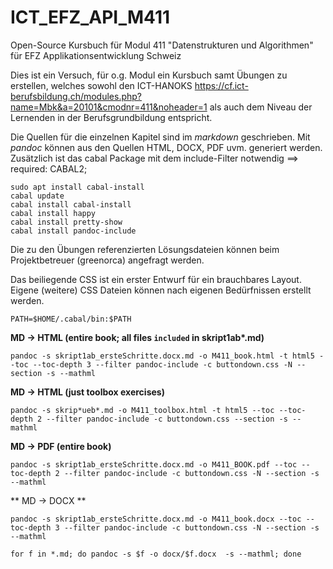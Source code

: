 # ICT\_EFZ\_API_M411
Open-Source Kursbuch für Modul 411 "Datenstrukturen und Algorithmen" für EFZ Applikationsentwicklung Schweiz

Dies ist ein Versuch, für o.g. Modul ein Kursbuch samt Übungen zu erstellen, welches sowohl den ICT-HANOKS <https://cf.ict-berufsbildung.ch/modules.php?name=Mbk&a=20101&cmodnr=411&noheader=1>
als auch dem Niveau der Lernenden in der Berufsgrundbildung entspricht.

Die Quellen für die einzelnen Kapitel sind im *markdown* geschrieben. Mit *pandoc* können aus den Quellen HTML, DOCX, PDF uvm. generiert werden. Zusätzlich ist das cabal Package mit dem include-Filter notwendig ==> required: CABAL2;

```
sudo apt install cabal-install
cabal update
cabal install cabal-install
cabal install happy
cabal install pretty-show
cabal install pandoc-include
```


Die zu den Übungen referenzierten Lösungsdateien können beim Projektbetreuer (greenorca) angefragt werden.

Das beiliegende CSS ist ein erster Entwurf für ein brauchbares Layout. Eigene (weitere) CSS Dateien können nach eigenen Bedürfnissen erstellt werden.

`PATH=$HOME/.cabal/bin:$PATH`

**MD -> HTML (entire book; all files `included` in skript1ab\*.md)**

~~~~~~~~~~~~~~~~~~~~~~~
pandoc -s skript1ab_ersteSchritte.docx.md -o M411_book.html -t html5 --toc --toc-depth 3 --filter pandoc-include -c buttondown.css -N --section -s --mathml
~~~~~~~~~~~~~~~~~~~~~~~

**MD -> HTML (just toolbox exercises)**

~~~~~~~~~~~~~~~~~~~~~~
pandoc -s skrip*ueb*.md -o M411_toolbox.html -t html5 --toc --toc-depth 2 --filter pandoc-include -c buttondown.css --section -s --mathml
~~~~~~~~~~~~~~~~~~~~~~

**MD -> PDF (entire book)**

~~~~~~~~~~~~~~~
pandoc -s skript1ab_ersteSchritte.docx.md -o M411_BOOK.pdf --toc --toc-depth 2 --filter pandoc-include -c buttondown.css -N --section -s --mathml
~~~~~~~~~~~~~~~~~~~

** MD -> DOCX **

```
pandoc -s skript1ab_ersteSchritte.docx.md -o M411_book.docx --toc --toc-depth 3 --filter pandoc-include -c buttondown.css -N --section -s --mathml

for f in *.md; do pandoc -s $f -o docx/$f.docx  -s --mathml; done
```
